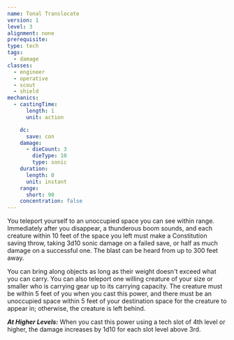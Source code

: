 ```yaml
---
name: Tonal Translocate
version: 1
level: 3
alignment: none
prerequisite: 
type: tech
tags:
  - damage
classes:
  - engineer
  - operative
  - scout
  - shield
mechanics:
  - castingTime:
      length: 1
      unit: action

    dc:
      save: con
    damage:
      - dieCount: 3
        dieType: 10
        type: sonic
    duration:
      length: 0
      unit: instant
    range:
      short: 90
    concentration: false
---
```

You teleport yourself to an unoccupied space you can see within range. Immediately after you disappear, a thunderous boom sounds, and each creature within 10 feet of the space you left must make a Constitution saving throw, taking 3d10 sonic damage on a failed save, or half as much damage on a successful one. The blast can be heard from up to 300 feet away.

You can bring along objects as long as their weight doesn't exceed what you can carry. You can also teleport one willing creature of your size or smaller who is carrying gear up to its carrying capacity. The creature must be within 5 feet of you when you cast this power, and there must be an unoccupied space within 5 feet of your destination space for the creature to appear in; otherwise, the creature is left behind.

***__At Higher Levels__:*** When you cast this power using a tech slot of 4th level or higher, the damage increases by 1d10 for each slot level above 3rd.
    